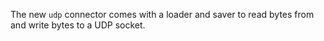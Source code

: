 The new `udp` connector comes with a loader and saver to read bytes from and
write bytes to a UDP socket.
